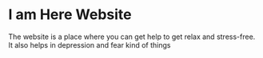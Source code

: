 # I am Here Website
 The website is a place where you can get help to get relax and stress-free. It also helps in depression and fear kind of things
